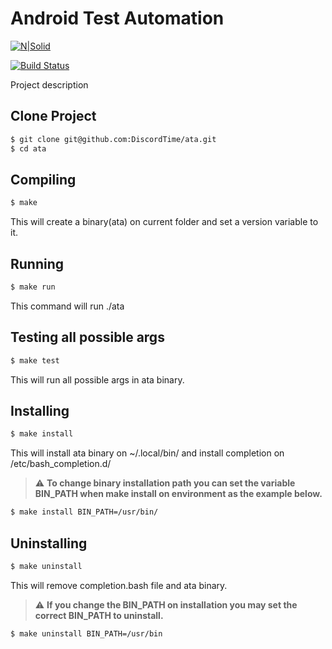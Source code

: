 # Android Test Automation

[![N|Solid](https://cldup.com/dTxpPi9lDf.thumb.png)](https://nodesource.com/products/nsolid)

[![Build Status](https://travis-ci.org/joemccann/dillinger.svg?branch=master)](https://travis-ci.org/joemccann/dillinger)


[comment]: <> (TODO Description)
Project description


## Clone Project

```bash
$ git clone git@github.com:DiscordTime/ata.git
$ cd ata
```

## Compiling

```bash
$ make
```
This will create a binary(ata) on current folder and set a version variable to it.

## Running

```bash
$ make run
```

This command will run ./ata

## Testing all possible args

```bash
$ make test
```

This will run all possible args in ata binary.

## Installing

```bash
$ make install
```

This will install ata binary on ~/.local/bin/ and install completion on /etc/bash\_completion.d/
> :warning: **To change binary installation path you can set the variable BIN_PATH when make install on environment as the example below.**

```bash
$ make install BIN_PATH=/usr/bin/
```

## Uninstalling

```bash
$ make uninstall
```

This will remove completion.bash file and ata binary.
> :warning: **If you change the BIN_PATH on installation you may set the correct BIN_PATH to uninstall.**

```bash
$ make uninstall BIN_PATH=/usr/bin
```
